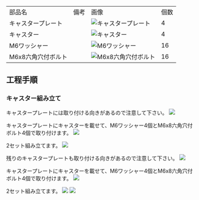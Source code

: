 <table class="packing-list">
    <tbody>
        <tr>
            <td>部品名</td>
            <td>備考</td>
            <td class="packing-img">画像</td>
            <td>個数</td>
        </tr>
        <tr>
            <td>キャスタープレート</td>
            <td></td>
            <td><img src="images/014/packing/001.jpg" alt="キャスタープレート"/></td>
            <td>4</td>
        </tr>
        <tr>
            <td>キャスター</td>
            <td></td>
            <td><img src="images/014/packing/188.jpg" alt="キャスター"/></td>
            <td>4</td>
        </tr>
        <tr>
            <td>M6ワッシャー</td>
            <td></td>
            <td><img src="images/014/packing/154.jpg" alt="M6ワッシャー"/></td>
            <td>16</td>
        </tr>
        <tr>
            <td>M6x8六角穴付ボルト</td>
            <td></td>
            <td><img src="images/014/packing/155.jpg" alt="M6x8六角穴付ボルト"/></td>
            <td>16</td>
        </tr>
    </tbody>
</table>

## 工程手順

### キャスター組み立て

キャスタープレートには取り付ける向きがあるので注意して下さい。
<img src="images/014/000.jpg"/>

キャスタープレートにキャスターを載せて、M6ワッシャー4個とM6x8六角穴付ボルト4個で取り付けます。
<img src="images/014/001.jpg"/>

2セット組み立てます。
<img src="images/014/002.jpg"/>

残りのキャスタープレートも取り付ける向きがあるので注意して下さい。
<img src="images/014/003.jpg"/>

キャスタープレートにキャスターを載せて、M6ワッシャー4個とM6x8六角穴付ボルト4個で取り付けます。
<img src="images/014/004.jpg"/>

2セット組み立てます。
<img src="images/014/005.jpg"/>
<img src="images/014/006.jpg"/>